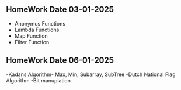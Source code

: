 ## HomeWork Date 03-01-2025
- Anonymus Functions
- Lambda Functions
- Map Function
- Filter Function

## HomeWork Date 06-01-2025
-Kadans Algorithm- Max, Min, Subarray, SubTree
-Dutch National Flag Algorithm
-Bit manuplation